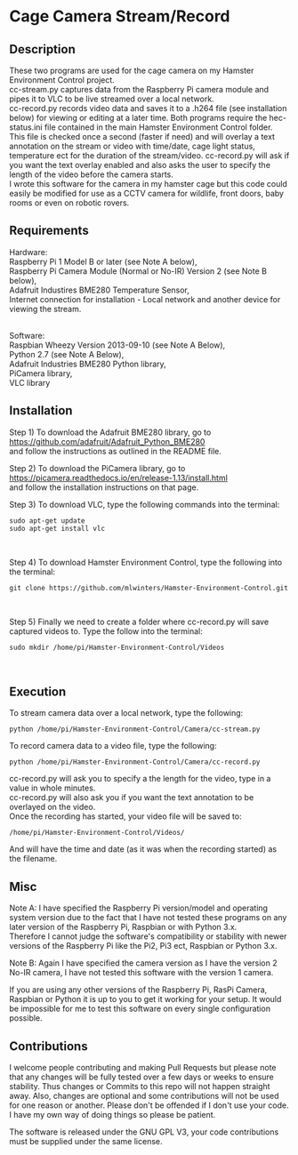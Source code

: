 # Cage Camera Stream/Record

## Description

These two programs are used for the cage camera on my Hamster Environment Control project. <br/>
cc-stream.py captures data from the Raspberry Pi camera module and pipes it to VLC to be live streamed over a local network. <br/>
cc-record.py records video data and saves it to a .h264 file (see installation below) for viewing or editing at a later time.
Both programs require the hec-status.ini file contained in the main Hamster Environment Control folder. 
This file is checked once a second (faster if need) and will overlay a text annotation on the stream or video with time/date, cage light status, temperature ect for the duration of the stream/video.
cc-record.py will ask if you want the text overlay enabled and also asks the user to specify the length of the video before the camera starts.<br/>
I wrote this software for the camera in my hamster cage but this code could easily be modified for use as a CCTV camera for wildlife, front doors, baby rooms or even on robotic rovers.


## Requirements

Hardware:<br/>
Raspberry Pi 1 Model B or later (see Note A below),<br/>
Raspberry Pi Camera Module (Normal or No-IR) Version 2 (see Note B below),<br/>
Adafruit Industires BME280 Temperature Sensor,<br/>
Internet connection for installation - Local network and another device for viewing the stream.<br/><br/>

Software:<br/>
Raspbian Wheezy Version 2013-09-10 (see Note A Below),<br/>
Python 2.7 (see Note A Below),<br/>
Adafruit Industries BME280 Python library,<br/>
PiCamera library,<br/>
VLC library<br/>


## Installation

Step 1) To download the Adafruit BME280 library, go to https://github.com/adafruit/Adafruit_Python_BME280 <br/>
and follow the instructions as outlined in the README file.<br/>

Step 2) To download the PiCamera library, go to https://picamera.readthedocs.io/en/release-1.13/install.html <br/>
and follow the installation instructions on that page.<br/>

Step 3) To download VLC, type the following commands into the terminal:
```
sudo apt-get update
sudo apt-get install vlc
```
<br/>

Step 4) To download Hamster Environment Control, type the following into the terminal:
```
git clone https://github.com/mlwinters/Hamster-Environment-Control.git
```
<br/>

Step 5) Finally we need to create a folder where cc-record.py will save captured videos to.
Type the follow into the terminal:
```
sudo mkdir /home/pi/Hamster-Environment-Control/Videos
```
<br/>

## Execution

To stream camera data over a local network, type the following:
```
python /home/pi/Hamster-Environment-Control/Camera/cc-stream.py
```

To record camera data to a video file, type the following:
```
python /home/pi/Hamster-Environment-Control/Camera/cc-record.py
```
cc-record.py will ask you to specify a the length for the video, type in a value in whole minutes.<br/>
cc-record.py will also ask you if you want the text annotation to be overlayed on the video. <br/>
Once the recording has started, your video file will be saved to:
```
/home/pi/Hamster-Environment-Control/Videos/
````
And will have the time and date (as it was when the recording started) as the filename.


## Misc

Note A: I have specified the Raspberry Pi version/model and operating system version due to the fact that I have not tested these programs on any later version of the Raspberry Pi, Raspbian or with Python 3.x.<br/>
Therefore I cannot judge the software's compatibility or stability with newer versions of the Raspberry Pi like the Pi2, Pi3 ect, Raspbian or Python 3.x.<br/>

Note B: Again I have specified the camera version as I have the version 2 No-IR camera, I have not tested this software with the version 1 camera.<br/>

If you are using any other versions of the Raspberry Pi, RasPi Camera, Raspbian or Python it is up to you to get it working for your setup. It would be impossible for me to test this software on every single configuration possible.



## Contributions

I welcome people contributing and making Pull Requests but please note that any changes will be fully tested over a few days or weeks to ensure stability. Thus changes or Commits to this repo will not happen straight away. Also, changes are optional and some contributions will not be used for one reason or another. Please don't be offended if I don't use your code. 
I have my own way of doing things so please be patient.<br/>

The software is released under the GNU GPL V3, your code contributions must be supplied under the same license.
